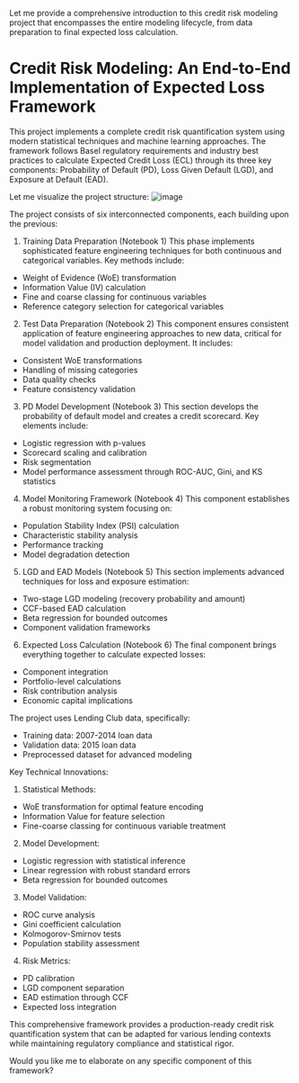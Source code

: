 Let me provide a comprehensive introduction to this credit risk modeling project that encompasses the entire modeling lifecycle, from data preparation to final expected loss calculation.

# Credit Risk Modeling: An End-to-End Implementation of Expected Loss Framework

This project implements a complete credit risk quantification system using modern statistical techniques and machine learning approaches. The framework follows Basel regulatory requirements and industry best practices to calculate Expected Credit Loss (ECL) through its three key components: Probability of Default (PD), Loss Given Default (LGD), and Exposure at Default (EAD).

Let me visualize the project structure:
![image](https://github.com/user-attachments/assets/ccd7e2f9-4151-4a8f-b755-ea4dbc5a1088)


The project consists of six interconnected components, each building upon the previous:

1. Training Data Preparation (Notebook 1)
This phase implements sophisticated feature engineering techniques for both continuous and categorical variables. Key methods include:
- Weight of Evidence (WoE) transformation
- Information Value (IV) calculation
- Fine and coarse classing for continuous variables
- Reference category selection for categorical variables

2. Test Data Preparation (Notebook 2)
This component ensures consistent application of feature engineering approaches to new data, critical for model validation and production deployment. It includes:
- Consistent WoE transformations
- Handling of missing categories
- Data quality checks
- Feature consistency validation

3. PD Model Development (Notebook 3)
This section develops the probability of default model and creates a credit scorecard. Key elements include:
- Logistic regression with p-values
- Scorecard scaling and calibration
- Risk segmentation
- Model performance assessment through ROC-AUC, Gini, and KS statistics

4. Model Monitoring Framework (Notebook 4)
This component establishes a robust monitoring system focusing on:
- Population Stability Index (PSI) calculation
- Characteristic stability analysis
- Performance tracking
- Model degradation detection

5. LGD and EAD Models (Notebook 5)
This section implements advanced techniques for loss and exposure estimation:
- Two-stage LGD modeling (recovery probability and amount)
- CCF-based EAD calculation
- Beta regression for bounded outcomes
- Component validation frameworks

6. Expected Loss Calculation (Notebook 6)
The final component brings everything together to calculate expected losses:
- Component integration
- Portfolio-level calculations
- Risk contribution analysis
- Economic capital implications

The project uses Lending Club data, specifically:
- Training data: 2007-2014 loan data
- Validation data: 2015 loan data
- Preprocessed dataset for advanced modeling

Key Technical Innovations:

1. Statistical Methods:
- WoE transformation for optimal feature encoding
- Information Value for feature selection
- Fine-coarse classing for continuous variable treatment

2. Model Development:
- Logistic regression with statistical inference
- Linear regression with robust standard errors
- Beta regression for bounded outcomes

3. Model Validation:
- ROC curve analysis
- Gini coefficient calculation
- Kolmogorov-Smirnov tests
- Population stability assessment

4. Risk Metrics:
- PD calibration
- LGD component separation
- EAD estimation through CCF
- Expected loss integration

This comprehensive framework provides a production-ready credit risk quantification system that can be adapted for various lending contexts while maintaining regulatory compliance and statistical rigor.

Would you like me to elaborate on any specific component of this framework?
